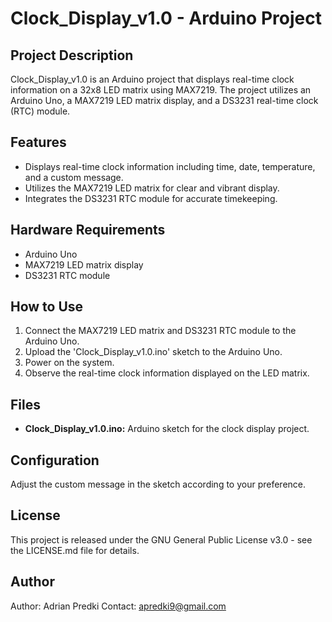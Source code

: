 # Clock_Display_v1.0 - Arduino Project

## Project Description
Clock_Display_v1.0 is an Arduino project that displays real-time clock information on a 32x8 LED matrix using MAX7219. The project utilizes an Arduino Uno, a MAX7219 LED matrix display, and a DS3231 real-time clock (RTC) module.

## Features
- Displays real-time clock information including time, date, temperature, and a custom message.
- Utilizes the MAX7219 LED matrix for clear and vibrant display.
- Integrates the DS3231 RTC module for accurate timekeeping.

## Hardware Requirements
- Arduino Uno
- MAX7219 LED matrix display
- DS3231 RTC module

## How to Use
1. Connect the MAX7219 LED matrix and DS3231 RTC module to the Arduino Uno.
2. Upload the 'Clock_Display_v1.0.ino' sketch to the Arduino Uno.
3. Power on the system.
4. Observe the real-time clock information displayed on the LED matrix.

## Files
- **Clock_Display_v1.0.ino:** Arduino sketch for the clock display project.

## Configuration
Adjust the custom message in the sketch according to your preference.

## License
This project is released under the GNU General Public License v3.0 - see the LICENSE.md file for details.

## Author
Author: Adrian Predki
Contact: apredki9@gmail.com
